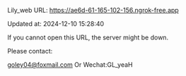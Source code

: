 Lily_web URL: https://ae6d-61-165-102-156.ngrok-free.app

Updated at: 2024-12-10 15:28:40

If you cannot open this URL, the server might be down.

Please contact: 

goley04@foxmail.com Or Wechat:GL_yeaH